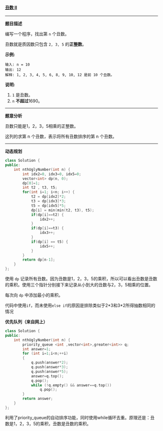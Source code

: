 #### [ 丑数 II](https://leetcode-cn.com/problems/ugly-number-ii/)

***

**题目描述**

编写一个程序，找出第 `n` 个丑数。

丑数就是质因数只包含 `2, 3, 5` 的**正整数**。

**示例:**

```
输入: n = 10
输出: 12
解释: 1, 2, 3, 4, 5, 6, 8, 9, 10, 12 是前 10 个丑数。
```

**说明:** 

1. `1` 是丑数。
2. `n` **不超过**1690。

***

**题意分析**

丑数只能是1，2，3，5相乘的正整数。

这列的求第 n 个丑数，表示将所有丑数排序的第 n 个丑数。

***

**动态规划**

```cpp
class Solution {
public:
    int nthUglyNumber(int n) {
        int idx2=0, idx3=0, idx5=0;
        vector<int> dp(n, 0);
        dp[0]=1;
        int t2 , t3, t5;
        for(int i=1; i<n; i++) {
            t2 = dp[idx2]*2;
            t3 = dp[idx3]*3;
            t5 = dp[idx5]*5;
            dp[i] = min(min(t2, t3), t5);
            if(dp[i]==t2) {
                idx2++;
            } 
            if(dp[i]==t3) {
                idx3++;
            } 
            if(dp[i] == t5) {
                idx5++;
            }
        }
        return dp[n-1];
    }
};
```

使用 `dp` 记录所有丑数。因为丑数是1，2，3，5的乘积，所以可以看出丑数是丑数的乘积。使用三个指针分别接下来记录从小到大的丑数与2，3，5相乘的位置。

每次向 `dp` 中添加最小的乘积。

代码中使用`if`，而未使用`else if`的原因是排除类似于2\*3和3\*2所得抽数相同的情况

**优先队列（来自网上）**

```cpp
class Solution {
public:
    int nthUglyNumber(int n) {
        priority_queue <int ,vector<int>,greater<int>> q;
        int answer=1;
        for (int i=1;i<n;++i)
        {
            q.push(answer*2);
            q.push(answer*3);
            q.push(answer*5);
            answer=q.top();
            q.pop();
            while (!q.empty() && answer==q.top())
                q.pop();
        }
        return answer;
    }
};
```

利用了priority_queue的自动排序功能，同时使用while循环去重。原理还是：丑数是1，2，3，5的乘积，丑数是丑数的乘积。
